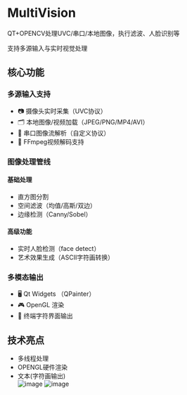 # MultiVision
QT+OPENCV处理UVC/串口/本地图像，执行滤波、人脸识别等

支持多源输入与实时视觉处理

## 核心功能

### 多源输入支持
- 📷 摄像头实时采集（UVC协议）
- 🗂 本地图像/视频加载（JPEG/PNG/MP4/AVI）
- 📡 串口图像流解析（自定义协议）
- 🎥 FFmpeg视频解码支持

### 图像处理管线
#### 基础处理
- 直方图分割
- 空间滤波（均值/高斯/双边）
- 边缘检测（Canny/Sobel）

#### 高级功能
- 实时人脸检测（face detect）
- 艺术效果生成（ASCII字符画转换）

### 多模态输出
- 🖥️ Qt Widgets （QPainter）
- 🎮 OpenGL 渲染
- 📝 终端字符界面输出

## 技术亮点
- 多线程处理
- OPENGL硬件渲染
- 文本(字符画输出)  
![image](https://github.com/minasanohayo/MultiVision/blob/main/BAD_APPLE_2025.gif "preview")
![image](https://github.com/minasanohayo/MultiVision/blob/main/QQ20250221-223305.png "preview")

